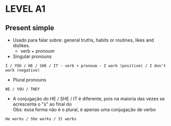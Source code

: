 # LEVEL A1

## Present simple
  - Usado para falar sobre: general truths, habits or routines, likes and dislikes.
    * verb + pronoum
  - Singular pronouns 
```
I / YOU / HE / SHE / IT - verb + pronoum - I work (positive) / I don't work (negative)
```
  - Plural pronouns
```
WE / YOU / THEY
```
  - A conjugação do HE / SHE / IT é diferente, pois na maioria das vezes se acrescenta o "s" ao final do<br>
  Obs: essa forma não é o plural, é apenas uma conjugação de verbo
    
```
He works / She works / It works
```
